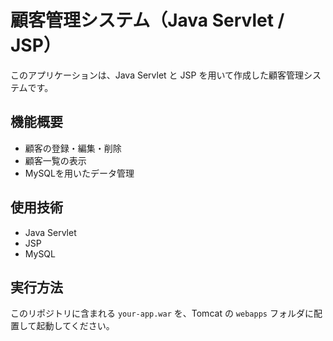 # 顧客管理システム（Java Servlet / JSP）

このアプリケーションは、Java Servlet と JSP を用いて作成した顧客管理システムです。

## 機能概要
- 顧客の登録・編集・削除
- 顧客一覧の表示
- MySQLを用いたデータ管理

## 使用技術
- Java Servlet
- JSP
- MySQL

## 実行方法
このリポジトリに含まれる `your-app.war` を、Tomcat の `webapps` フォルダに配置して起動してください。
